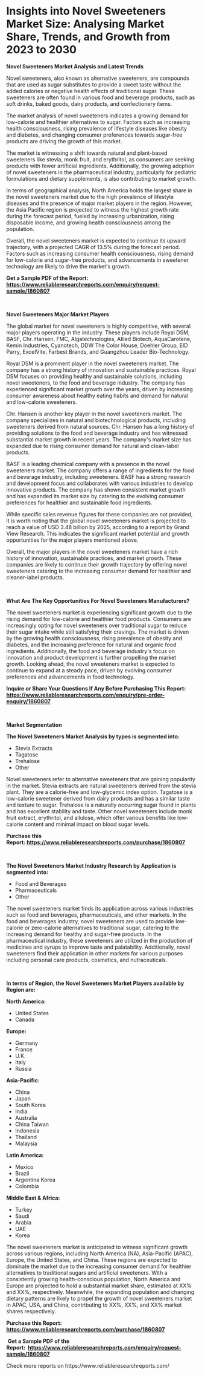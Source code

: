 <p><h1>Insights into Novel Sweeteners Market Size: Analysing Market Share, Trends, and Growth from 2023 to 2030</h1></p><p><strong>Novel Sweeteners Market Analysis and Latest Trends</strong></p>
<p><p>Novel sweeteners, also known as alternative sweeteners, are compounds that are used as sugar substitutes to provide a sweet taste without the added calories or negative health effects of traditional sugar. These sweeteners are often found in various food and beverage products, such as soft drinks, baked goods, dairy products, and confectionery items.</p><p>The market analysis of novel sweeteners indicates a growing demand for low-calorie and healthier alternatives to sugar. Factors such as increasing health consciousness, rising prevalence of lifestyle diseases like obesity and diabetes, and changing consumer preferences towards sugar-free products are driving the growth of this market.</p><p>The market is witnessing a shift towards natural and plant-based sweeteners like stevia, monk fruit, and erythritol, as consumers are seeking products with fewer artificial ingredients. Additionally, the growing adoption of novel sweeteners in the pharmaceutical industry, particularly for pediatric formulations and dietary supplements, is also contributing to market growth.</p><p>In terms of geographical analysis, North America holds the largest share in the novel sweeteners market due to the high prevalence of lifestyle diseases and the presence of major market players in the region. However, the Asia Pacific region is projected to witness the highest growth rate during the forecast period, fueled by increasing urbanization, rising disposable income, and growing health consciousness among the population.</p><p>Overall, the novel sweeteners market is expected to continue its upward trajectory, with a projected CAGR of 13.5% during the forecast period. Factors such as increasing consumer health consciousness, rising demand for low-calorie and sugar-free products, and advancements in sweetener technology are likely to drive the market's growth.</p></p>
<p><strong>Get a Sample PDF of the Report:&nbsp; <a href="https://www.reliableresearchreports.com/enquiry/request-sample/1860807">https://www.reliableresearchreports.com/enquiry/request-sample/1860807</a></strong></p>
<p>&nbsp;</p>
<p><strong>Novel Sweeteners Major Market Players</strong></p>
<p><p>The global market for novel sweeteners is highly competitive, with several major players operating in the industry. These players include Royal DSM, BASF, Chr. Hansen, FMC, Algatechnologies, Allied Biotech, AquaCarotene, Kemin Industries, Cyanotech, DDW The Color House, Doehler Group, EID Parry, ExcelVite, Farbest Brands, and Guangzhou Leader Bio-Technology.</p><p>Royal DSM is a prominent player in the novel sweeteners market. The company has a strong history of innovation and sustainable practices. Royal DSM focuses on providing healthy and sustainable solutions, including novel sweeteners, to the food and beverage industry. The company has experienced significant market growth over the years, driven by increasing consumer awareness about healthy eating habits and demand for natural and low-calorie sweeteners.</p><p>Chr. Hansen is another key player in the novel sweeteners market. The company specializes in natural and biotechnological products, including sweeteners derived from natural sources. Chr. Hansen has a long history of providing solutions to the food and beverage industry and has witnessed substantial market growth in recent years. The company's market size has expanded due to rising consumer demand for natural and clean-label products.</p><p>BASF is a leading chemical company with a presence in the novel sweeteners market. The company offers a range of ingredients for the food and beverage industry, including sweeteners. BASF has a strong research and development focus and collaborates with various industries to develop innovative products. The company has shown consistent market growth and has expanded its market size by catering to the evolving consumer preferences for healthier and sustainable food ingredients.</p><p>While specific sales revenue figures for these companies are not provided, it is worth noting that the global novel sweeteners market is projected to reach a value of USD 3.48 billion by 2025, according to a report by Grand View Research. This indicates the significant market potential and growth opportunities for the major players mentioned above.</p><p>Overall, the major players in the novel sweeteners market have a rich history of innovation, sustainable practices, and market growth. These companies are likely to continue their growth trajectory by offering novel sweeteners catering to the increasing consumer demand for healthier and cleaner-label products.</p></p>
<p>&nbsp;</p>
<p><strong>What Are The Key Opportunities For Novel Sweeteners Manufacturers?</strong></p>
<p><p>The novel sweeteners market is experiencing significant growth due to the rising demand for low-calorie and healthier food products. Consumers are increasingly opting for novel sweeteners over traditional sugar to reduce their sugar intake while still satisfying their cravings. The market is driven by the growing health consciousness, rising prevalence of obesity and diabetes, and the increasing preference for natural and organic food ingredients. Additionally, the food and beverage industry's focus on innovation and product development is further propelling the market growth. Looking ahead, the novel sweeteners market is expected to continue to expand at a steady pace, driven by evolving consumer preferences and advancements in food technology.</p></p>
<p><strong>Inquire or Share Your Questions If Any Before Purchasing This Report: <a href="https://www.reliableresearchreports.com/enquiry/pre-order-enquiry/1860807">https://www.reliableresearchreports.com/enquiry/pre-order-enquiry/1860807</a></strong></p>
<p>&nbsp;</p>
<p><strong>Market Segmentation</strong></p>
<p><strong>The Novel Sweeteners Market Analysis by types is segmented into:</strong></p>
<p><ul><li>Stevia Extracts</li><li>Tagatose</li><li>Trehalose</li><li>Other</li></ul></p>
<p><p>Novel sweeteners refer to alternative sweeteners that are gaining popularity in the market. Stevia extracts are natural sweeteners derived from the stevia plant. They are a calorie-free and low-glycemic index option. Tagatose is a low-calorie sweetener derived from dairy products and has a similar taste and texture to sugar. Trehalose is a naturally occurring sugar found in plants and has excellent stability and taste. Other novel sweeteners include monk fruit extract, erythritol, and allulose, which offer various benefits like low-calorie content and minimal impact on blood sugar levels.</p></p>
<p><strong>Purchase this Report:&nbsp;<a href="https://www.reliableresearchreports.com/purchase/1860807">https://www.reliableresearchreports.com/purchase/1860807</a></strong></p>
<p>&nbsp;</p>
<p><strong>The Novel Sweeteners Market Industry Research by Application is segmented into:</strong></p>
<p><ul><li>Food and Beverages</li><li>Pharmaceuticals</li><li>Other</li></ul></p>
<p><p>The novel sweeteners market finds its application across various industries such as food and beverages, pharmaceuticals, and other markets. In the food and beverages industry, novel sweeteners are used to provide low-calorie or zero-calorie alternatives to traditional sugar, catering to the increasing demand for healthy and sugar-free products. In the pharmaceutical industry, these sweeteners are utilized in the production of medicines and syrups to improve taste and palatability. Additionally, novel sweeteners find their application in other markets for various purposes including personal care products, cosmetics, and nutraceuticals.</p></p>
<p>&nbsp;</p>
<p><strong>In terms of Region, the Novel Sweeteners Market Players available by Region are:</strong></p>
<p>
    <p> <strong> North America: </strong>
        <ul>
            <li>United States</li>
            <li>Canada</li>
        </ul>
        </p> 
    <p> <strong> Europe: </strong>
        <ul>
            <li>Germany</li>
            <li>France</li>
            <li>U.K.</li>
            <li>Italy</li>
            <li>Russia</li>
        </ul>
        </p> 
    <p> <strong> Asia-Pacific: </strong>
        <ul>
            <li>China</li>
            <li>Japan</li>
            <li>South Korea</li>
            <li>India</li>
            <li>Australia</li>
            <li>China Taiwan</li>
            <li>Indonesia</li>
            <li>Thailand</li>
            <li>Malaysia</li>
        </ul>
        </p> 
    <p> <strong> Latin America: </strong>
        <ul>
            <li>Mexico</li>
            <li>Brazil</li>
            <li>Argentina Korea</li>
            <li>Colombia</li>
        </ul>
        </p> 
    <p> <strong> Middle East & Africa: </strong>
        <ul>
            <li>Turkey</li>
            <li>Saudi</li>
            <li>Arabia</li>
            <li>UAE</li>
            <li>Korea</li>
        </ul>
    </p>
    </p>
<p><p>The novel sweeteners market is anticipated to witness significant growth across various regions, including North America (NA), Asia-Pacific (APAC), Europe, the United States, and China. These regions are expected to dominate the market due to the increasing consumer demand for healthier alternatives to traditional sugars and artificial sweeteners. With a consistently growing health-conscious population, North America and Europe are projected to hold a substantial market share, estimated at XX% and XX%, respectively. Meanwhile, the expanding population and changing dietary patterns are likely to propel the growth of novel sweeteners market in APAC, USA, and China, contributing to XX%, XX%, and XX% market shares respectively.</p></p>
<p><strong>Purchase this Report: <a href="https://www.reliableresearchreports.com/purchase/1860807">https://www.reliableresearchreports.com/purchase/1860807</a></strong></p>
<p>&nbsp;<strong>Get a Sample PDF of the Report:&nbsp;&nbsp;<a href="https://www.reliableresearchreports.com/enquiry/request-sample/1860807">https://www.reliableresearchreports.com/enquiry/request-sample/1860807</a></strong></p>
<p><strong></strong></p>
<p>Check more reports on https://www.reliableresearchreports.com/</p>